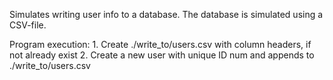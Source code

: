 Simulates writing user info to a database.
The database is simulated using a CSV-file.

Program execution:
    1. Create ./write_to/users.csv with column headers, if not already exist
    2. Create a new user with unique ID num and appends to ./write_to/users.csv